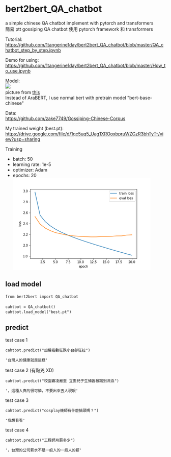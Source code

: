 # bert2bert_QA_chatbot
a simple chinese QA chatbot implement with pytorch and transformers <br>
簡易 ptt gossiping QA chatbot 使用 pytorch framework 和 transformers

Tutorial: <br>
https://github.com/1tangerine1day/bert2bert_QA_chatbot/blob/master/QA_chatbot_step_by_step.ipynb <br>

Demo for using: <br>
https://github.com/1tangerine1day/bert2bert_QA_chatbot/blob/master/How_to_use.ipynb <br>

Model: <br>
![](https://www.researchgate.net/profile/Tarek-Naous/publication/349868790/figure/fig2/AS:998754173857792@1615132959673/Architecture-of-the-proposed-BERT2BERT-model-initialized-with-AraBERT-checkpoints-for.png)<br>
picture from [this](https://www.researchgate.net/figure/Architecture-of-the-proposed-BERT2BERT-model-initialized-with-AraBERT-checkpoints-for_fig2_349868790)<br>
Instead of AraBERT, I use normal bert with pretrain model "bert-base-chinese"



Data: <br>
https://github.com/zake7749/Gossiping-Chinese-Corpus <br>

My trained weight (best.pt): <br>
https://drive.google.com/file/d/1qc5uq5_Uag1XROoxbpruWZGzR3bhTyT-/view?usp=sharing <br>

Training
* batch: 50
* learning rate: 1e-5
* optimizer: Adam
* epochs: 20 <br>
![](https://github.com/1tangerine1day/bert2bert_QA_chatbot/blob/master/loss.png)

## load model

```
from bert2bert import QA_chatbot

cahtbot = QA_chatbot()
cahtbot.load_model("best.pt")
```

## predict

test case 1
```
cahtbot.predict("加權指數狂跌小台卻狂拉")
```
```
'台灣人的健康就是這樣'
```

test case 2 (有點兇 XD)
```
cahtbot.predict("校園霸凌嚴重 立委兒子生殖器被踹到流血")
```
```
'，這種人真的很可憐，不要出來丟人現眼'
```

test case 3
```
cahtbot.predict("cosplay機師有什麼搞頭嗎？")
```
```
'我想看看'
```

test case 4
```
cahtbot.predict("工程師月薪多少")
```
```
'，台灣的公司薪水不是一般人的一般人的薪'
```
